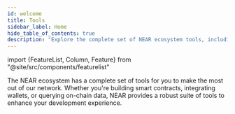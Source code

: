 ```yaml
---
id: welcome
title: Tools
sidebar_label: Home
hide_table_of_contents: true
description: "Explore the complete set of NEAR ecosystem tools, including CLI, APIs, SDKs, wallets, explorers, and developer resources to build and interact with NEAR seamlessly."
---
```


import {FeatureList, Column, Feature} from "@site/src/components/featurelist"

The NEAR ecosystem has a complete set of tools for you to make the most out of our network. Whether you're building smart contracts, integrating wallets, or querying on-chain data, NEAR provides a robust suite of tools to enhance your development experience.

<FeatureList>
  <Column title="Essentials">
    <Feature url="/tools/near-cli" title="NEAR CLI" subtitle="An all-in-one solution in your terminal" image="near-cli.png" />
    <Feature url="/tools/near-api" title="NEAR API" subtitle="Interface with NEAR from JS, Rust and Python" image="quickstart.png" />
    <Feature url="/tools/sdk" title="NEAR SDK" subtitle="The best way to create contracts" image="smartcontract.png" />
    <Feature url="/tools/wallet-selector" title="Wallet Selector" subtitle="Integrate all wallets in your app" image="multiple.png" />
  </Column>
  <Column title="Data Tools">
    <Feature url="/tools/explorer" title="Explorers" subtitle="Web apps to access on-chain data" image="update.png" />
    <Feature url="/tools/ecosystem-apis/fastnear" title="Data APIs" subtitle="The simplest way to query on-chain data" image="experiment.png" />
    <Feature url="/tools/indexing" title="Indexers" subtitle="Services to create your own data APIs" image="blocks.png" />
  </Column>
  <Column title="Ecosystem Tools">
    <Feature url="/tools/faucet" title="Testnet Faucet" subtitle="Get tokens for your testing accounts" image="transaction.png" />
    <Feature url="https://dev.near.org/" title="Developer Portal" subtitle="Discover news, communities and more tools" image="tutorials.png" />
    <Feature url="https://app.nearcatalog.xyz/" title="NEAR Catalog" subtitle="A catalog full of awesome NEAR apps" image="guest-book.png" />
  </Column>
</FeatureList>
